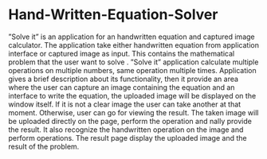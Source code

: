 # Hand-Written-Equation-Solver



”Solve it” is an application for an handwritten equation and captured image calculator. 
The application take either handwritten equation from application interface or captured image as input.
This contains the mathematical problem that the user want to solve . ”Solve it” application calculate multiple operations on 
multiple numbers, same operation multiple times. Application gives a brief description about its functionality,
then it provide an area where the user can capture an image containing the equation and an interface to write the equation, 
the uploaded image will be displayed on the window itself. If it is not a clear image the user can take another at that moment. 
Otherwise, user can go for viewing the result. The taken image will be uploaded directly on the page, perform the operation and
nally provide the result. It also recognize the handwritten operation on the image and perform operations.
The result page display the uploaded image and the result of the problem.
